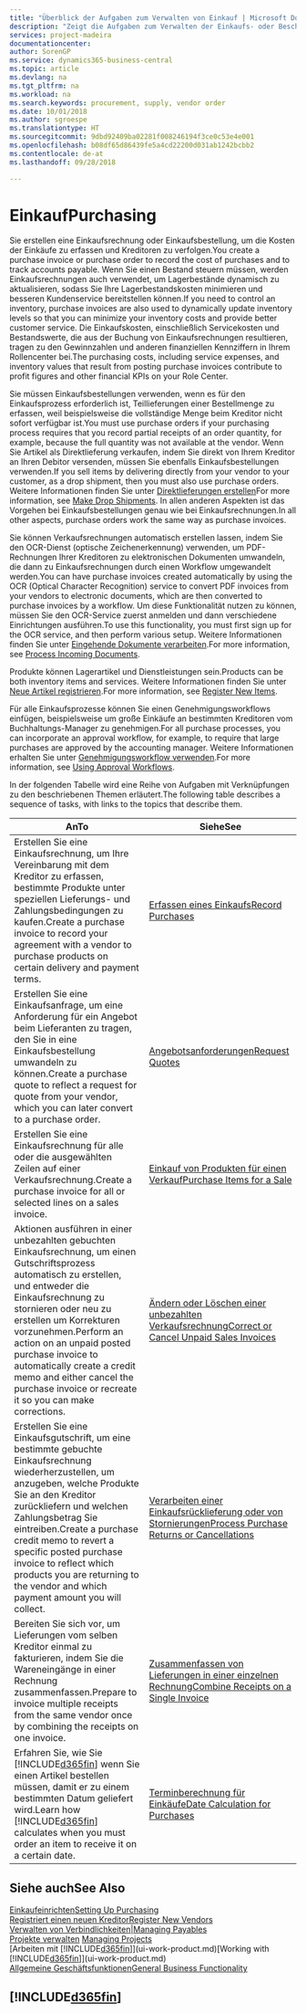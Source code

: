 ```yaml
---
title: "Überblick der Aufgaben zum Verwalten von Einkauf | Microsoft Docs"
description: "Zeigt die Aufgaben zum Verwalten der Einkaufs- oder Beschaffungsvorgänge, einschließlich das Vorgehen bei Einkaufsrechnungen und Bestellungen."
services: project-madeira
documentationcenter: 
author: SorenGP
ms.service: dynamics365-business-central
ms.topic: article
ms.devlang: na
ms.tgt_pltfrm: na
ms.workload: na
ms.search.keywords: procurement, supply, vendor order
ms.date: 10/01/2018
ms.author: sgroespe
ms.translationtype: HT
ms.sourcegitcommit: 9dbd92409ba02281f008246194f3ce0c53e4e001
ms.openlocfilehash: b08df65d86439fe5a4cd22200d031ab1242bcbb2
ms.contentlocale: de-at
ms.lasthandoff: 09/28/2018

---
```

# <a name="purchasing"></a><span data-ttu-id="c51f6-103">Einkauf</span><span class="sxs-lookup"><span data-stu-id="c51f6-103">Purchasing</span></span>
<span data-ttu-id="c51f6-104">Sie erstellen eine Einkaufsrechnung oder Einkaufsbestellung, um die Kosten der Einkäufe zu erfassen und Kreditoren zu verfolgen.</span><span class="sxs-lookup"><span data-stu-id="c51f6-104">You create a purchase invoice or purchase order to record the cost of purchases and to track accounts payable.</span></span> <span data-ttu-id="c51f6-105">Wenn Sie einen Bestand steuern müssen, werden Einkaufsrechnungen auch verwendet, um Lagerbestände dynamisch zu aktualisieren, sodass Sie Ihre Lagerbestandskosten minimieren und besseren Kundenservice bereitstellen können.</span><span class="sxs-lookup"><span data-stu-id="c51f6-105">If you need to control an inventory, purchase invoices are also used to dynamically update inventory levels so that you can minimize your inventory costs and provide better customer service.</span></span> <span data-ttu-id="c51f6-106">Die Einkaufskosten, einschließlich Servicekosten und Bestandswerte, die aus der Buchung von Einkaufsrechnungen resultieren, tragen zu den Gewinnzahlen und anderen finanziellen Kennziffern in Ihrem Rollencenter bei.</span><span class="sxs-lookup"><span data-stu-id="c51f6-106">The purchasing costs, including service expenses, and inventory values that result from posting purchase invoices contribute to profit figures and other financial KPIs on your Role Center.</span></span>

<span data-ttu-id="c51f6-107">Sie müssen Einkaufsbestellungen verwenden, wenn es für den Einkaufsprozess erforderlich ist, Teillieferungen einer Bestellmenge zu erfassen, weil beispielsweise die vollständige Menge beim Kreditor nicht sofort verfügbar ist.</span><span class="sxs-lookup"><span data-stu-id="c51f6-107">You must use purchase orders if your purchasing process requires that you record partial receipts of an order quantity, for example, because the full quantity was not available at the vendor.</span></span> <span data-ttu-id="c51f6-108">Wenn Sie Artikel als Direktlieferung verkaufen, indem Sie direkt von Ihrem Kreditor an Ihren Debitor versenden, müssen Sie ebenfalls Einkaufsbestellungen verwenden.</span><span class="sxs-lookup"><span data-stu-id="c51f6-108">If you sell items by delivering directly from your vendor to your customer, as a drop shipment, then you must also use purchase orders.</span></span> <span data-ttu-id="c51f6-109">Weitere Informationen finden Sie unter [Direktlieferungen erstellen](sales-how-drop-shipment.md)</span><span class="sxs-lookup"><span data-stu-id="c51f6-109">For more information, see [Make Drop Shipments](sales-how-drop-shipment.md).</span></span> <span data-ttu-id="c51f6-110">In allen anderen Aspekten ist das Vorgehen bei Einkaufsbestellungen genau wie bei Einkaufsrechnungen.</span><span class="sxs-lookup"><span data-stu-id="c51f6-110">In all other aspects, purchase orders work the same way as purchase invoices.</span></span>

<span data-ttu-id="c51f6-111">Sie können Verkaufsrechnungen automatisch erstellen lassen, indem Sie den OCR-Dienst (optische Zeichenerkennung) verwenden, um PDF-Rechnungen Ihrer Kreditoren zu elektronischen Dokumenten umwandeln, die dann zu Einkaufsrechnungen durch einen Workflow umgewandelt werden.</span><span class="sxs-lookup"><span data-stu-id="c51f6-111">You can have purchase invoices created automatically by using the OCR (Optical Character Recognition) service to convert PDF invoices from your vendors to electronic documents, which are then converted to purchase invoices by a workflow.</span></span> <span data-ttu-id="c51f6-112">Um diese Funktionalität nutzen zu können, müssen Sie den OCR-Service zuerst anmelden und dann verschiedene Einrichtungen ausführen.</span><span class="sxs-lookup"><span data-stu-id="c51f6-112">To use this functionality, you must first sign up for the OCR service, and then perform various setup.</span></span> <span data-ttu-id="c51f6-113">Weitere Informationen finden Sie unter [Eingehende Dokumente verarbeiten](across-process-income-documents.md).</span><span class="sxs-lookup"><span data-stu-id="c51f6-113">For more information, see [Process Incoming Documents](across-process-income-documents.md).</span></span>      

<span data-ttu-id="c51f6-114">Produkte können Lagerartikel und Dienstleistungen sein.</span><span class="sxs-lookup"><span data-stu-id="c51f6-114">Products can be both inventory items and services.</span></span> <span data-ttu-id="c51f6-115">Weitere Informationen finden Sie unter [Neue Artikel registrieren](inventory-how-register-new-items.md).</span><span class="sxs-lookup"><span data-stu-id="c51f6-115">For more information, see [Register New Items](inventory-how-register-new-items.md).</span></span>

<span data-ttu-id="c51f6-116">Für alle Einkaufsprozesse können Sie einen Genehmigungsworkflows einfügen, beispielsweise um große Einkäufe an bestimmten Kreditoren vom Buchhaltungs-Manager zu genehmigen.</span><span class="sxs-lookup"><span data-stu-id="c51f6-116">For all purchase processes, you can incorporate an approval workflow, for example, to require that large purchases are approved by the accounting manager.</span></span> <span data-ttu-id="c51f6-117">Weitere Informationen erhalten Sie unter [Genehmigungsworkflow verwenden](across-how-use-approval-workflows.md).</span><span class="sxs-lookup"><span data-stu-id="c51f6-117">For more information, see [Using Approval Workflows](across-how-use-approval-workflows.md).</span></span>

<span data-ttu-id="c51f6-118">In der folgenden Tabelle wird eine Reihe von Aufgaben mit Verknüpfungen zu den beschriebenen Themen erläutert.</span><span class="sxs-lookup"><span data-stu-id="c51f6-118">The following table describes a sequence of tasks, with links to the topics that describe them.</span></span>

| <span data-ttu-id="c51f6-119">An</span><span class="sxs-lookup"><span data-stu-id="c51f6-119">To</span></span> | <span data-ttu-id="c51f6-120">Siehe</span><span class="sxs-lookup"><span data-stu-id="c51f6-120">See</span></span> |
| --- | --- |
| <span data-ttu-id="c51f6-121">Erstellen Sie eine Einkaufsrechnung, um Ihre Vereinbarung mit dem Kreditor zu erfassen, bestimmte Produkte unter speziellen Lieferungs- und Zahlungsbedingungen zu kaufen.</span><span class="sxs-lookup"><span data-stu-id="c51f6-121">Create a purchase invoice to record your agreement with a vendor to purchase products on certain delivery and payment terms.</span></span> |[<span data-ttu-id="c51f6-122">Erfassen eines Einkaufs</span><span class="sxs-lookup"><span data-stu-id="c51f6-122">Record Purchases</span></span>](purchasing-how-record-purchases.md) |
|<span data-ttu-id="c51f6-123">Erstellen Sie eine Einkaufsanfrage, um eine Anforderung für ein Angebot beim Lieferanten zu tragen, den Sie in eine Einkaufsbestellung umwandeln zu können.</span><span class="sxs-lookup"><span data-stu-id="c51f6-123">Create a purchase quote to reflect a request for quote from your vendor, which you can later convert to a purchase order.</span></span>|[<span data-ttu-id="c51f6-124">Angebotsanforderungen</span><span class="sxs-lookup"><span data-stu-id="c51f6-124">Request Quotes</span></span>](purchasing-how-request-quotes.md)|
| <span data-ttu-id="c51f6-125">Erstellen Sie eine Einkaufsrechnung für alle oder die ausgewählten Zeilen auf einer Verkaufsrechnung.</span><span class="sxs-lookup"><span data-stu-id="c51f6-125">Create a purchase invoice for all or selected lines on a sales invoice.</span></span> |[<span data-ttu-id="c51f6-126">Einkauf von Produkten für einen Verkauf</span><span class="sxs-lookup"><span data-stu-id="c51f6-126">Purchase Items for a Sale</span></span>](purchasing-how-purchase-products-sale.md) |
| <span data-ttu-id="c51f6-127">Aktionen ausführen in einer unbezahlten gebuchten Einkaufsrechnung, um einen Gutschriftsprozess automatisch zu erstellen, und entweder die Einkaufsrechnung zu stornieren oder neu zu erstellen um Korrekturen vorzunehmen.</span><span class="sxs-lookup"><span data-stu-id="c51f6-127">Perform an action on an unpaid posted purchase invoice to automatically create a credit memo and either cancel the purchase invoice or recreate it so you can make corrections.</span></span> |[<span data-ttu-id="c51f6-128">Ändern oder Löschen einer unbezahlten Verkaufsrechnung</span><span class="sxs-lookup"><span data-stu-id="c51f6-128">Correct or Cancel Unpaid Sales Invoices</span></span>](purchasing-how-correct-cancel-unpaid-purchase-invoices.md) |
| <span data-ttu-id="c51f6-129">Erstellen Sie eine Einkaufsgutschrift, um eine bestimmte gebuchte Einkaufsrechnung wiederherzustellen, um anzugeben, welche Produkte Sie an den Kreditor zurückliefern und welchen Zahlungsbetrag Sie eintreiben.</span><span class="sxs-lookup"><span data-stu-id="c51f6-129">Create a purchase credit memo to revert a specific posted purchase invoice to reflect which products you are returning to the vendor and which payment amount you will collect.</span></span> |[<span data-ttu-id="c51f6-130">Verarbeiten einer Einkaufsrücklieferung oder von Stornierungen</span><span class="sxs-lookup"><span data-stu-id="c51f6-130">Process Purchase Returns or Cancellations</span></span>](purchasing-how-register-new-vendors.md) |
|<span data-ttu-id="c51f6-131">Bereiten Sie sich vor, um Lieferungen vom selben Kreditor einmal zu fakturieren, indem Sie die Wareneingänge in einer Rechnung zusammenfassen.</span><span class="sxs-lookup"><span data-stu-id="c51f6-131">Prepare to invoice multiple receipts from the same vendor once by combining the receipts on one invoice.</span></span>|[<span data-ttu-id="c51f6-132">Zusammenfassen von Lieferungen in einer einzelnen Rechnung</span><span class="sxs-lookup"><span data-stu-id="c51f6-132">Combine Receipts on a Single Invoice</span></span>](purchasing-how-to-combine-receipts.md)|
| <span data-ttu-id="c51f6-133">Erfahren Sie, wie Sie [!INCLUDE[d365fin](includes/d365fin_md.md)] wenn Sie einen Artikel bestellen müssen, damit er zu einem bestimmten Datum geliefert wird.</span><span class="sxs-lookup"><span data-stu-id="c51f6-133">Learn how [!INCLUDE[d365fin](includes/d365fin_md.md)] calculates when you must order an item to receive it on a certain date.</span></span>|[<span data-ttu-id="c51f6-134">Terminberechnung für Einkäufe</span><span class="sxs-lookup"><span data-stu-id="c51f6-134">Date Calculation for Purchases</span></span>](purchasing-date-calculation-for-purchases.md)|

## <a name="see-also"></a><span data-ttu-id="c51f6-135">Siehe auch</span><span class="sxs-lookup"><span data-stu-id="c51f6-135">See Also</span></span>
[<span data-ttu-id="c51f6-136">Einkaufeinrichten</span><span class="sxs-lookup"><span data-stu-id="c51f6-136">Setting Up Purchasing</span></span>](purchasing-setup-purchasing.md)  
[<span data-ttu-id="c51f6-137">Registriert einen neuen Kreditor</span><span class="sxs-lookup"><span data-stu-id="c51f6-137">Register New Vendors</span></span>](purchasing-how-register-new-vendors.md)  
[<span data-ttu-id="c51f6-138">Verwalten von Verbindlichkeiten|</span><span class="sxs-lookup"><span data-stu-id="c51f6-138">Managing Payables</span></span>](payables-manage-payables.md)  
<span data-ttu-id="c51f6-139">[Projekte verwalten](projects-manage-projects.md)  </span><span class="sxs-lookup"><span data-stu-id="c51f6-139">[Managing Projects](projects-manage-projects.md)  </span></span>  
<span data-ttu-id="c51f6-140">[Arbeiten mit [!INCLUDE[d365fin](includes/d365fin_md.md)]](ui-work-product.md)</span><span class="sxs-lookup"><span data-stu-id="c51f6-140">[Working with [!INCLUDE[d365fin](includes/d365fin_md.md)]](ui-work-product.md)</span></span>  
[<span data-ttu-id="c51f6-141">Allgemeine Geschäftsfunktionen</span><span class="sxs-lookup"><span data-stu-id="c51f6-141">General Business Functionality</span></span>](ui-across-business-areas.md)

## [!INCLUDE[d365fin](includes/free_trial_md.md)]  
 

